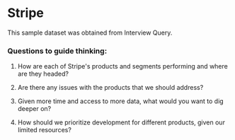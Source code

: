 # Stripe

This sample dataset was obtained from Interview Query.


### Questions to guide thinking:

1. How are each of Stripe's products and segments performing and where are they headed?

2. Are there any issues with the products that we should address?

3. Given more time and access to more data, what would you want to dig deeper on?

4. How should we prioritize development for different products, given our limited resources?

